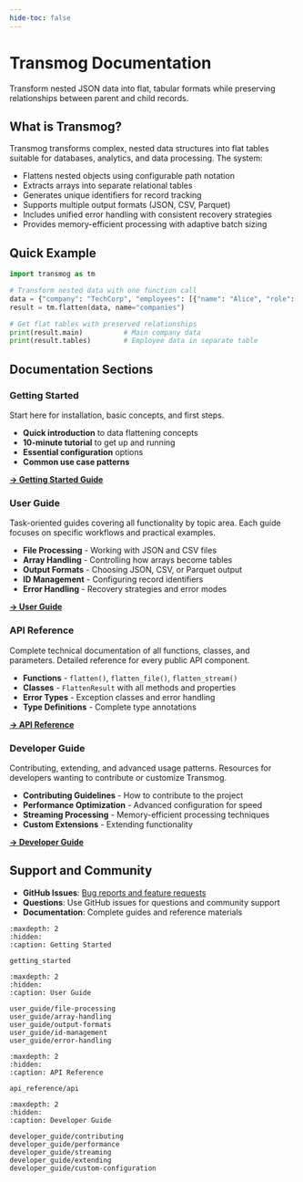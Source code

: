 ```yaml
---
hide-toc: false
---
```


# Transmog Documentation

Transform nested JSON data into flat, tabular formats while preserving relationships
between parent and child records.

## What is Transmog?

Transmog transforms complex, nested data structures into flat tables suitable for databases,
analytics, and data processing. The system:

- Flattens nested objects using configurable path notation
- Extracts arrays into separate relational tables
- Generates unique identifiers for record tracking
- Supports multiple output formats (JSON, CSV, Parquet)
- Includes unified error handling with consistent recovery strategies
- Provides memory-efficient processing with adaptive batch sizing

## Quick Example

```python
import transmog as tm

# Transform nested data with one function call
data = {"company": "TechCorp", "employees": [{"name": "Alice", "role": "Engineer"}]}
result = tm.flatten(data, name="companies")

# Get flat tables with preserved relationships
print(result.main)          # Main company data
print(result.tables)        # Employee data in separate table
```

## Documentation Sections

### Getting Started

Start here for installation, basic concepts, and first steps.

- **Quick introduction** to data flattening concepts
- **10-minute tutorial** to get up and running
- **Essential configuration** options
- **Common use case patterns**

[**→ Getting Started Guide**](getting_started.md)

### User Guide

Task-oriented guides covering all functionality by topic area. Each guide focuses on specific workflows and practical examples.

- **File Processing** - Working with JSON and CSV files
- **Array Handling** - Controlling how arrays become tables
- **Output Formats** - Choosing JSON, CSV, or Parquet output
- **ID Management** - Configuring record identifiers
- **Error Handling** - Recovery strategies and error modes

[**→ User Guide**](user_guide/file-processing.md)

### API Reference

Complete technical documentation of all functions, classes, and parameters. Detailed reference for every public API component.

- **Functions** - `flatten()`, `flatten_file()`, `flatten_stream()`
- **Classes** - `FlattenResult` with all methods and properties
- **Error Types** - Exception classes and error handling
- **Type Definitions** - Complete type annotations

[**→ API Reference**](api_reference/api.md)

### Developer Guide

Contributing, extending, and advanced usage patterns. Resources for developers wanting to contribute or customize Transmog.

- **Contributing Guidelines** - How to contribute to the project
- **Performance Optimization** - Advanced configuration for speed
- **Streaming Processing** - Memory-efficient processing techniques
- **Custom Extensions** - Extending functionality

[**→ Developer Guide**](developer_guide/contributing.md)

## Support and Community

- **GitHub Issues**: [Bug reports and feature requests](https://github.com/scottdraper8/transmog/issues)
- **Questions**: Use GitHub issues for questions and community support
- **Documentation**: Complete guides and reference materials

```{toctree}
:maxdepth: 2
:hidden:
:caption: Getting Started

getting_started
```

```{toctree}
:maxdepth: 2
:hidden:
:caption: User Guide

user_guide/file-processing
user_guide/array-handling
user_guide/output-formats
user_guide/id-management
user_guide/error-handling
```

```{toctree}
:maxdepth: 2
:hidden:
:caption: API Reference

api_reference/api
```

```{toctree}
:maxdepth: 2
:hidden:
:caption: Developer Guide

developer_guide/contributing
developer_guide/performance
developer_guide/streaming
developer_guide/extending
developer_guide/custom-configuration
```
